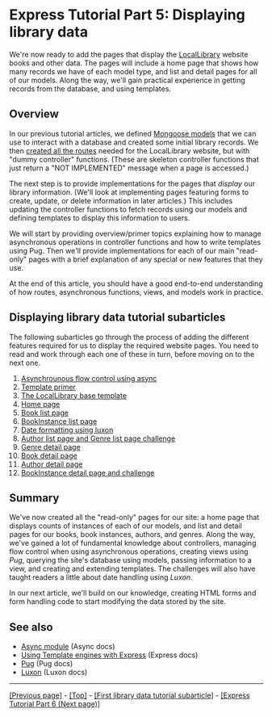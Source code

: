 # Express Tutorial Part 5: Displaying library data

We're now ready to add the pages that display the [LocalLibrary](https://github.com/AndrewSRea/My_Learning_Port/tree/main/JavaScript/Server-Side_Website_Programming/Express_Web_Framework/Express_Tutorial_Local_Library#express-tutorial-the-local-library-website) website books and other data. The pages will include a home page that shows how many records we have of each model type, and list and detail pages for all of our models. Along the way, we'll gain practical experience in getting records from the database, and using templates.

## Overview

In our previous tutorial articles, we defined [Mongoose models](https://github.com/AndrewSRea/My_Learning_Port/tree/main/JavaScript/Server-Side_Website_Programming/Express_Web_Framework/Express_Tutorial_3#express-tutorial-part-3-using-a-database-with-mongoose) that we can use to interact with a database and created some initial library records. We then [created all the routes](https://github.com/AndrewSRea/My_Learning_Port/tree/main/JavaScript/Server-Side_Website_Programming/Express_Web_Framework/Express_Tutorial_4#express-tutorial-part-4-routes-and-controllers) needed for the LocalLibrary website, but with "dummy controller" functions. (These are skeleton controller functions that just return a "NOT IMPLEMENTED" message when a page is accessed.)

The next step is to provide implementations for the pages that *display* our library information. (We'll look at implementing pages featuring forms to create, update, or delete information in later articles.) This includes updating the controller functions to fetch records using our models and defining templates to display this information to users.

We will start by providing overview/primer topics explaining how to manage asynchronous operations in controller functions and how to write templates using Pug. Then we'll provide implementations for each of our main "read-only" pages with a brief explanation of any special or new features that they use.

At the end of this article, you should have a good end-to-end understanding of how routes, asynchronous functions, views, and models work in practice.

## Displaying library data tutorial subarticles

The following subarticles go through the process of adding the different features required for us to display the required website pages. You need to read and work through each one of these in turn, before moving on to the next one.

1. [Asynchrounous flow control using async](https://github.com/AndrewSRea/My_Learning_Port/tree/main/JavaScript/Server-Side_Website_Programming/Express_Web_Framework/Express_Tutorial_5/Subtutorial_5_1#asynchronous-flow-control-using-async)
2. [Template primer](https://github.com/AndrewSRea/My_Learning_Port/tree/main/JavaScript/Server-Side_Website_Programming/Express_Web_Framework/Express_Tutorial_5/Subtutorial_5_2#template-primer)
3. [The LocalLibrary base template](https://github.com/AndrewSRea/My_Learning_Port/tree/main/JavaScript/Server-Side_Website_Programming/Express_Web_Framework/Express_Tutorial_5/Subtutorial_5_3#locallibrary-base-template)
4. [Home page](https://github.com/AndrewSRea/My_Learning_Port/tree/main/JavaScript/Server-Side_Website_Programming/Express_Web_Framework/Express_Tutorial_5/Subtutorial_5_4#home-page)
5. [Book list page](https://github.com/AndrewSRea/My_Learning_Port/tree/main/JavaScript/Server-Side_Website_Programming/Express_Web_Framework/Express_Tutorial_5/Subtutorial_5_5#book-list-page)
6. [BookInstance list page](https://github.com/AndrewSRea/My_Learning_Port/tree/main/JavaScript/Server-Side_Website_Programming/Express_Web_Framework/Express_Tutorial_5/Subtutorial_5_6#bookinstance-list-page)
7. [Date formatting using luxon](https://github.com/AndrewSRea/My_Learning_Port/tree/main/JavaScript/Server-Side_Website_Programming/Express_Web_Framework/Express_Tutorial_5/Subtutorial_5_7#date-formatting-using-luxon)
8. [Author list page and Genre list page challenge](https://github.com/AndrewSRea/My_Learning_Port/tree/main/JavaScript/Server-Side_Website_Programming/Express_Web_Framework/Express_Tutorial_5/Subtutorial_5_8#author-list-page-and-genre-list-page-challenge)
9. [Genre detail page](https://github.com/AndrewSRea/My_Learning_Port/tree/main/JavaScript/Server-Side_Website_Programming/Express_Web_Framework/Express_Tutorial_5/Subtutorial_5_9#genre-detail-page)
10. [Book detail page](https://github.com/AndrewSRea/My_Learning_Port/tree/main/JavaScript/Server-Side_Website_Programming/Express_Web_Framework/Express_Tutorial_5/Subtutorial_5_10#book-detail-page)
11. [Author detail page](https://github.com/AndrewSRea/My_Learning_Port/tree/main/JavaScript/Server-Side_Website_Programming/Express_Web_Framework/Express_Tutorial_5/Subtutorial_5_11#author-detail-page)
12. [BookInstance detail page and challenge](https://github.com/AndrewSRea/My_Learning_Port/tree/main/JavaScript/Server-Side_Website_Programming/Express_Web_Framework/Express_Tutorial_5/Subtutorial_5_12#bookinstance-detail-page-and-challenge)

## Summary

We've now created all the "read-only" pages for our site: a home page that displays counts of instances of each of our models, and list and detail pages for our books, book instances, authors, and genres. Along the way, we've gained a lot of fundamental knowledge about controllers, managing flow control when using asynchronous operations, creating views using *Pug*, querying the site's database using models, passing information to a view, and creating and extending templates. The challenges will also have taught readers a little about date handling using *Luxon*.

In our next article, we'll build on our knowledge, creating HTML forms and form handling code to start modifying the data stored by the site.

## See also

* [Async module](https://caolan.github.io/async/v3/) (Async docs)
* [Using Template engines with Express](https://expressjs.com/en/guide/using-template-engines.html) (Express docs)
* [Pug](https://pugjs.org/api/getting-started.html) (Pug docs)
* [Luxon](https://github.com/moment/luxon#luxon) (Luxon docs)

<hr>

[[Previous page]](https://github.com/AndrewSRea/My_Learning_Port/tree/main/JavaScript/Server-Side_Website_Programming/Express_Web_Framework/Express_Tutorial_4#express-tutorial-part-4-routes-and-controllers) - [[Top]](https://github.com/AndrewSRea/My_Learning_Port/tree/main/JavaScript/Server-Side_Website_Programming/Express_Web_Framework/Express_Tutorial_5#express-tutorial-part-5-displaying-library-data) - [[First library data tutorial subarticle]](https://github.com/AndrewSRea/My_Learning_Port/tree/main/JavaScript/Server-Side_Website_Programming/Express_Web_Framework/Express_Tutorial_5/Subtutorial_5_1#asynchronous-flow-control-using-async) - [[Express Tutorial Part 6 (Next page)]]()